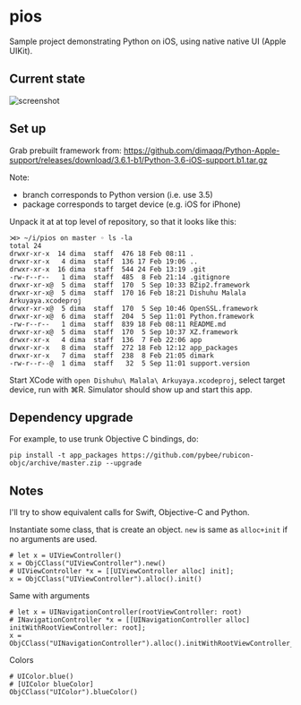# pios

Sample project demonstrating Python on iOS, using native native UI (Apple UIKit).

## Current state

![screenshot](https://github.com/dimaqq/pios/raw/master/screenshot.png "Screenshot")

## Set up

Grab prebuilt framework from:
https://github.com/dimaqq/Python-Apple-support/releases/download/3.6.1-b1/Python-3.6-iOS-support.b1.tar.gz

Note:
* branch corresponds to Python version (i.e. use 3.5)
* package corresponds to target device (e.g. iOS for iPhone)

Unpack it at at top level of repository, so that it looks like this:
```
⋊> ~/i/pios on master ◦ ls -la
total 24
drwxr-xr-x  14 dima  staff  476 18 Feb 08:11 .
drwxr-xr-x   4 dima  staff  136 17 Feb 19:06 ..
drwxr-xr-x  16 dima  staff  544 24 Feb 13:19 .git
-rw-r--r--   1 dima  staff  485  8 Feb 21:14 .gitignore
drwxr-xr-x@  5 dima  staff  170  5 Sep 10:33 BZip2.framework
drwxr-xr-x@  5 dima  staff  170 16 Feb 18:21 Dishuhu Malala Arkuyaya.xcodeproj
drwxr-xr-x@  5 dima  staff  170  5 Sep 10:46 OpenSSL.framework
drwxr-xr-x@  6 dima  staff  204  5 Sep 11:01 Python.framework
-rw-r--r--   1 dima  staff  839 18 Feb 08:11 README.md
drwxr-xr-x@  5 dima  staff  170  5 Sep 10:37 XZ.framework
drwxr-xr-x   4 dima  staff  136  7 Feb 22:06 app
drwxr-xr-x   8 dima  staff  272 18 Feb 12:12 app_packages
drwxr-xr-x   7 dima  staff  238  8 Feb 21:05 dimark
-rw-r--r--@  1 dima  staff   32  5 Sep 11:01 support.version
```

Start XCode with `open Dishuhu\ Malala\ Arkuyaya.xcodeproj`, select target device, run with ⌘R. Simulator should show up and start this app.

## Dependency upgrade

For example, to use trunk Objective C bindings, do:

```
pip install -t app_packages https://github.com/pybee/rubicon-objc/archive/master.zip --upgrade
```

## Notes

I'll try to show equivalent calls for Swift, Objective-C and Python.

Instantiate some class, that is create an object. `new` is same as `alloc+init` if no arguments are used.

```
# let x = UIViewController()
x = ObjCClass("UIViewController").new()
# UIViewController *x = [[UIViewController alloc] init];
x = ObjCClass("UIViewController").alloc().init()
```

Same with arguments

```
# let x = UINavigationController(rootViewController: root)
# INavigationController *x = [[UINavigationController alloc] initWithRootViewController: root];
x = ObjCClass("UINavigationController").alloc().initWithRootViewController_(root)
```

Colors

```
# UIColor.blue()
# [UIColor blueColor]
ObjCClass("UIColor").blueColor()
```
